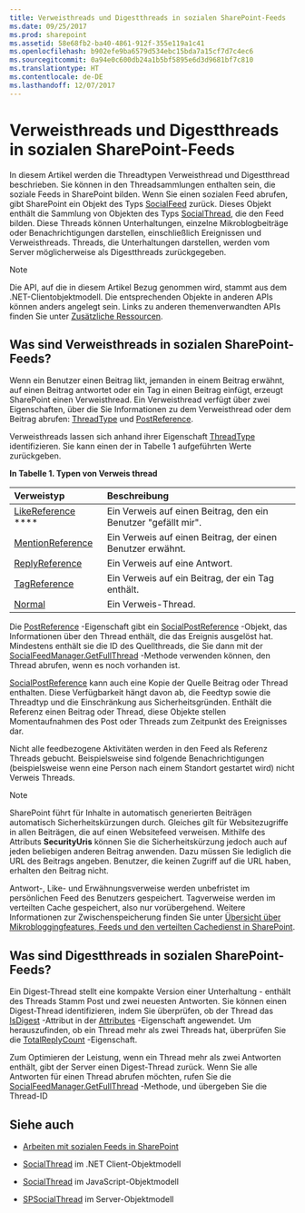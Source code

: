 ```yaml
---
title: Verweisthreads und Digestthreads in sozialen SharePoint-Feeds
ms.date: 09/25/2017
ms.prod: sharepoint
ms.assetid: 58e68fb2-ba40-4861-912f-355e119a1c41
ms.openlocfilehash: b902efe9ba6579d534ebc15bda7a15cf7d7c4ec6
ms.sourcegitcommit: 0a94e0c600db24a1b5bf5895e6d3d9681bf7c810
ms.translationtype: HT
ms.contentlocale: de-DE
ms.lasthandoff: 12/07/2017
---
```

# <a name="reference-threads-and-digest-threads-in-sharepoint-social-feeds"></a>Verweisthreads und Digestthreads in sozialen SharePoint-Feeds
In diesem Artikel werden die Threadtypen Verweisthread und Digestthread beschrieben. Sie können in den Threadsammlungen enthalten sein, die soziale Feeds in SharePoint bilden.
Wenn Sie einen sozialen Feed abrufen, gibt SharePoint ein Objekt des Typs [SocialFeed](https://msdn.microsoft.com/library/Microsoft.SharePoint.Client.Social.SocialFeed.aspx) zurück. Dieses Objekt enthält die Sammlung von Objekten des Typs [SocialThread](https://msdn.microsoft.com/library/Microsoft.SharePoint.Client.Social.SocialThread.aspx), die den Feed bilden. Diese Threads können Unterhaltungen, einzelne Mikroblogbeiträge oder Benachrichtigungen darstellen, einschließlich Ereignissen und Verweisthreads. Threads, die Unterhaltungen darstellen, werden vom Server möglicherweise als Digestthreads zurückgegeben.
  
> [!NOTE]
> Die API, auf die in diesem Artikel Bezug genommen wird, stammt aus dem .NET-Clientobjektmodell. Die entsprechenden Objekte in anderen APIs können anders angelegt sein. Links zu anderen themenverwandten APIs finden Sie unter [Zusätzliche Ressourcen](#bk_addresources).
  
    
    


## <a name="what-are-reference-threads-in-sharepoint-social-feeds"></a>Was sind Verweisthreads in sozialen SharePoint-Feeds?
<a name="bk_whatAreRefThreads"> </a>

Wenn ein Benutzer einen Beitrag likt, jemanden in einem Beitrag erwähnt, auf einen Beitrag antwortet oder ein Tag in einen Beitrag einfügt, erzeugt SharePoint einen Verweisthread. Ein Verweisthread verfügt über zwei Eigenschaften, über die Sie Informationen zu dem Verweisthread oder dem Beitrag abrufen: [ThreadType](https://msdn.microsoft.com/library/Microsoft.SharePoint.Client.Social.SocialThread.ThreadType.aspx) und [PostReference](https://msdn.microsoft.com/library/Microsoft.SharePoint.Client.Social.SocialThread.PostReference.aspx).
  
    
    
Verweisthreads lassen sich anhand ihrer Eigenschaft [ThreadType](https://msdn.microsoft.com/library/Microsoft.SharePoint.Client.Social.SocialThread.ThreadType.aspx) identifizieren. Sie kann einen der in Tabelle 1 aufgeführten Werte zurückgeben.
  
    
    

**In Tabelle 1. Typen von Verweis thread**


|**Verweistyp**|**Beschreibung**|
|:-----|:-----|
| [LikeReference](https://msdn.microsoft.com/library/Microsoft.SharePoint.Client.Social.SocialThreadType.LikeReference.aspx) **** <br/> |Ein Verweis auf einen Beitrag, den ein Benutzer "gefällt mir".  <br/> |
| [MentionReference](https://msdn.microsoft.com/library/Microsoft.SharePoint.Client.Social.SocialThreadType.MentionReference.aspx) <br/> |Ein Verweis auf einen Beitrag, der einen Benutzer erwähnt.  <br/> |
| [ReplyReference](https://msdn.microsoft.com/library/Microsoft.SharePoint.Client.Social.SocialThreadType.ReplyReference.aspx) <br/> |Ein Verweis auf eine Antwort.  <br/> |
| [TagReference](https://msdn.microsoft.com/library/Microsoft.SharePoint.Client.Social.SocialThreadType.TagReference.aspx) <br/> |Ein Verweis auf ein Beitrag, der ein Tag enthält.  <br/> |
| [Normal](https://msdn.microsoft.com/library/Microsoft.SharePoint.Client.Social.SocialThreadType.Normal.aspx) <br/> |Ein Verweis-Thread.  <br/> |
   
Die  [PostReference](https://msdn.microsoft.com/library/Microsoft.SharePoint.Client.Social.SocialThread.PostReference.aspx) -Eigenschaft gibt ein [SocialPostReference](https://msdn.microsoft.com/library/Microsoft.SharePoint.Client.Social.SocialPostReference.aspx) -Objekt, das Informationen über den Thread enthält, die das Ereignis ausgelöst hat. Mindestens enthält sie die ID des Quellthreads, die Sie dann mit der [SocialFeedManager.GetFullThread](https://msdn.microsoft.com/library/Microsoft.SharePoint.Client.Social.SocialFeedManager.GetFullThread.aspx) -Methode verwenden können, den Thread abrufen, wenn es noch vorhanden ist.
  
    
    
 [SocialPostReference](https://msdn.microsoft.com/library/Microsoft.SharePoint.Client.Social.SocialPostReference.aspx) kann auch eine Kopie der Quelle Beitrag oder Thread enthalten. Diese Verfügbarkeit hängt davon ab, die Feedtyp sowie die Threadtyp und die Einschränkung aus Sicherheitsgründen. Enthält die Referenz einen Beitrag oder Thread, diese Objekte stellen Momentaufnahmen des Post oder Threads zum Zeitpunkt des Ereignisses dar.
  
    
    
Nicht alle feedbezogene Aktivitäten werden in den Feed als Referenz Threads gebucht. Beispielsweise sind folgende Benachrichtigungen (beispielsweise wenn eine Person nach einem Standort gestartet wird) nicht Verweis Threads.
  
> [!NOTE]
> SharePoint führt für Inhalte in automatisch generierten Beiträgen automatisch Sicherheitskürzungen durch. Gleiches gilt für Websitezugriffe in allen Beiträgen, die auf einen Websitefeed verweisen. Mithilfe des Attributs **SecurityUris** können Sie die Sicherheitskürzung jedoch auch auf jeden beliebigen anderen Beitrag anwenden. Dazu müssen Sie lediglich die URL des Beitrags angeben. Benutzer, die keinen Zugriff auf die URL haben, erhalten den Beitrag nicht.
  
    
    

Antwort-, Like- und Erwähnungsverweise werden unbefristet im persönlichen Feed des Benutzers gespeichert. Tagverweise werden im verteilten Cache gespeichert, also nur vorübergehend. Weitere Informationen zur Zwischenspeicherung finden Sie unter [Übersicht über Mikrobloggingfeatures, Feeds und den verteilten Cachedienst in SharePoint](http://technet.microsoft.com/de-DE/library/jj219700%28v=office.15%29.aspx#cache).
  
    
    

## <a name="what-are-digest-threads-in-sharepoint-social-feeds"></a>Was sind Digestthreads in sozialen SharePoint-Feeds?
<a name="bk_whatAreDigests"> </a>

Ein Digest-Thread stellt eine kompakte Version einer Unterhaltung - enthält des Threads Stamm Post und zwei neuesten Antworten. Sie können einen Digest-Thread identifizieren, indem Sie überprüfen, ob der Thread das  [IsDigest](https://msdn.microsoft.com/library/Microsoft.SharePoint.Client.Social.SocialThreadAttributes.IsDigest.aspx) -Attribut in der [Attributes](https://msdn.microsoft.com/library/Microsoft.SharePoint.Client.Social.SocialThread.Attributes.aspx) -Eigenschaft angewendet. Um herauszufinden, ob ein Thread mehr als zwei Threads hat, überprüfen Sie die [TotalReplyCount](https://msdn.microsoft.com/library/Microsoft.SharePoint.Client.Social.SocialThread.TotalReplyCount.aspx) -Eigenschaft.
  
    
    
Zum Optimieren der Leistung, wenn ein Thread mehr als zwei Antworten enthält, gibt der Server einen Digest-Thread zurück. Wenn Sie alle Antworten für einen Thread abrufen möchten, rufen Sie die  [SocialFeedManager.GetFullThread](https://msdn.microsoft.com/library/Microsoft.SharePoint.Client.Social.SocialFeedManager.GetFullThread.aspx) -Methode, und übergeben Sie die Thread-ID
  
    
    

## <a name="see-also"></a>Siehe auch
<a name="bk_addresources"> </a>


-  [Arbeiten mit sozialen Feeds in SharePoint](work-with-social-feeds-in-sharepoint.md)
    
  
-  [SocialThread](https://msdn.microsoft.com/library/Microsoft.SharePoint.Client.Social.SocialThread.aspx) im .NET Client-Objektmodell
    
  
-  [SocialThread](http://msdn.microsoft.com/library/46aa4beb-d708-f20e-471e-626c8a7efab7%28Office.15%29.aspx) im JavaScript-Objektmodell
    
  
-  [SPSocialThread](https://msdn.microsoft.com/library/Microsoft.Office.Server.Social.SPSocialThread.aspx) im Server-Objektmodell
    
  

